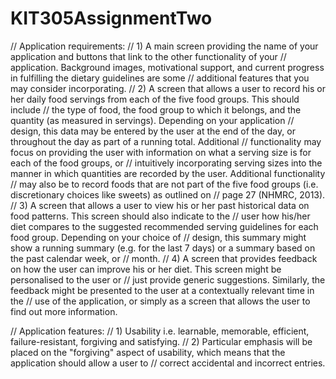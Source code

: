 # KIT305AssignmentTwo

// Application requirements:
//      1) A main screen providing the name of your application and buttons that link to the other functionality of your
//       application. Background images, motivational support, and current progress in fulfilling the dietary guidelines are some
//       additional features that you may consider incorporating. 
//      2) A screen that allows a user to record his or her daily food servings from each of the five food groups. This should include  //       the type of food, the food group to which it belongs, and the quantity (as measured in servings). Depending on your application //       design, this data may be entered by the user at the end of the day, or throughout the day as part of a running total. Additional //       functionality may focus on providing the user with information on what a serving size is for each of the food groups, or        //       intuitively incorporating serving sizes into the manner in which quantities are recorded by the user. Additional functionality
//       may also be to record foods that are not part of the five food groups (i.e. discretionary choices like sweets) as outlined on   //       page 27 (NHMRC, 2013).
//      3) A screen that allows a user to view his or her past historical data on food patterns. This screen should also indicate to the //       user how his/her diet compares to the suggested recommended serving guidelines for each food group. Depending on your choice of //       design, this summary might show a running summary (e.g. for the last 7 days) or a summary based on the past calendar week, or  //       month.
//      4) A screen that provides feedback on how the user can improve his or her diet. This screen might be personalised to the user or //      just provide generic suggestions. Similarly, the feedback might be presented to the user at a contextually relevant time in the //      use of the application, or simply as a screen that allows the user to find out more information.

// Application features:
//  1) Usability i.e. learnable, memorable, efficient, failure-resistant, forgiving and satisfying.
//  2) Particular emphasis will be placed on the "forgiving" aspect of usability, which means that the application should allow a user to //    correct accidental and incorrect entries.
